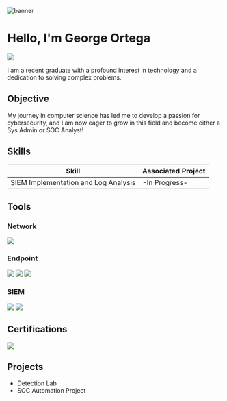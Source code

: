 ![banner](https://i.imgur.com/hBTwZBY.png)
# Hello, I'm George Ortega
<a href="[https://www.linkedin.com/in/george-ortega](https://www.linkedin.com/in/george-ortega/)"><img src="https://img.shields.io/badge/LinkedIn-blue?style=for-the-badge&logo=linkedin&logoColor=blue&labelColor=white" /></a>


I am a recent graduate with a profound interest in technology and a dedication to solving complex problems.

## Objective

My journey in computer science has led me to develop a passion for cybersecurity, and I am now eager to grow in this field and become either a Sys Admin or SOC Analyst!

## Skills

| Skill                                         | Associated Project         |
|-----------------------------------------------|----------------------------|
| SIEM Implementation and Log Analysis          | -In Progress- |

## Tools

### Network
<div>
    <img src="https://img.shields.io/badge/wireshark-1679A7?style=for-the-badge&logo=wireshark&logoColor=1679A7&labelColor=white" />
</div>

### Endpoint
<div>
    <img src="https://img.shields.io/badge/Datto_EDR-blue?style=for-the-badge&logo=Datto&logoColor=blue&labelColor=white" />
    <img src="https://img.shields.io/badge/Datto_RMM-blue?style=for-the-badge&logo=Datto&logoColor=blue&labelColor=white" />
    <img src="https://img.shields.io/badge/Datto_EB-blue?style=for-the-badge&logo=Datto&logoColor=blue&labelColor=white"  />
</div>

### SIEM
<div>
    <img src="https://img.shields.io/badge/Splunk-green?style=for-the-badge&logo=splunk&logoColor=green&labelColor=white" />
    <img src="https://img.shields.io/badge/Sysmon-black?style=for-the-badge&logo=sega&logoColor=black&labelColor=white" />
</div>

## Certifications
<div>
<img src="https://img.shields.io/badge/Security_%2B-red?style=for-the-badge&logo=comptia&logoColor=red&labelColor=white" />
</div>

## Projects
- Detection Lab
- SOC Automation Project
